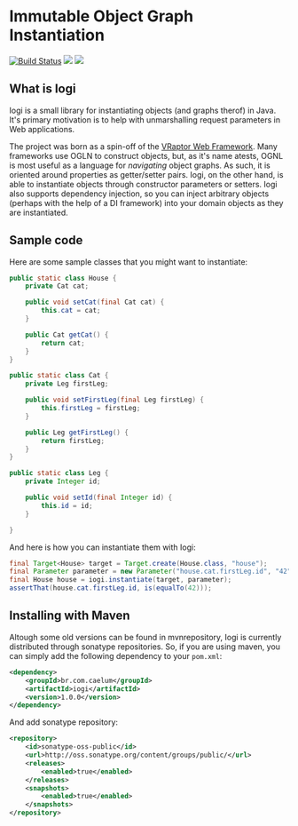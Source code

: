 # Immutable Object Graph Instantiation

[![Build Status](https://travis-ci.org/rafaeldff/Iogi.svg?branch=master)](https://travis-ci.org/rafaeldff/Iogi)
[![][maven img]][maven]
[![][license img]][license]

[maven]:http://search.maven.org/#search|gav|1|g:"br.com.caelum"%20AND%20a:"iogi"
[maven img]:https://maven-badges.herokuapp.com/maven-central/br.com.caelum/iogi/badge.svg

[license]:LICENSE
[license img]:https://img.shields.io/badge/License-Apache%202-blue.svg

## What is Iogi

Iogi is a small library for instantiating objects (and graphs therof) in Java.  It's primary motivation is to help with
unmarshalling request parameters in Web applications.

The project was born as a spin-off of the [VRaptor Web Framework](http://www.vraptor.org/).  Many frameworks use OGLN
to construct objects, but, as it's name atests, OGNL is most useful as a language for *navigating* object graphs.  As such,
it is oriented around properties as getter/setter pairs. Iogi, on the other hand, is able to instantiate objects through
constructor parameters or setters. Iogi also supports dependency injection, so you can inject arbitrary objects (perhaps with
the help of a DI framework) into your domain objects as they are instantiated.

## Sample code

Here are some sample classes that you might want to instantiate:

```java
public static class House {
    private Cat cat;

    public void setCat(final Cat cat) {
        this.cat = cat;
    }

    public Cat getCat() {
        return cat;
    }
}

public static class Cat {
    private Leg firstLeg;

    public void setFirstLeg(final Leg firstLeg) {
        this.firstLeg = firstLeg;
    }

    public Leg getFirstLeg() {
        return firstLeg;
    }
}

public static class Leg {
    private Integer id;

    public void setId(final Integer id) {
        this.id = id;
    }

}
```

And here is how you can instantiate them with Iogi:

```java
final Target<House> target = Target.create(House.class, "house");
final Parameter parameter = new Parameter("house.cat.firstLeg.id", "42");
final House house = iogi.instantiate(target, parameter);
assertThat(house.cat.firstLeg.id, is(equalTo(42)));
```

## Installing with Maven

Altough some old versions can be found in mvnrepository, Iogi is currently distributed
through sonatype repositories. So, if you are using maven, you can simply add the following
dependency to your `pom.xml`:

```xml
<dependency>
	<groupId>br.com.caelum</groupId>
	<artifactId>iogi</artifactId>
	<version>1.0.0</version>
</dependency>
```

And add sonatype repository:

```xml
<repository>
	<id>sonatype-oss-public</id>
	<url>http://oss.sonatype.org/content/groups/public/</url>
	<releases>
		<enabled>true</enabled>
	</releases>
	<snapshots>
		<enabled>true</enabled>
	</snapshots>
</repository>

```
